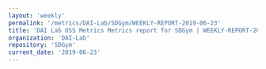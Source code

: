 ```yaml
---
layout: 'weekly'
permalink: '/metrics/DAI-Lab/SDGym/WEEKLY-REPORT-2019-06-23'
title: 'DAI Lab OSS Metrics Metrics report for SDGym | WEEKLY-REPORT-2019-06-23'
organization: 'DAI-Lab'
repository: 'SDGym'
current_date: '2019-06-23'
---
```

